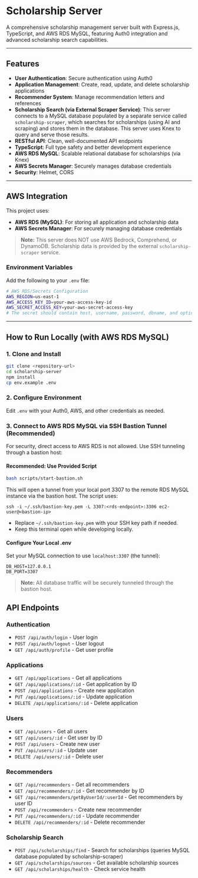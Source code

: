 # Scholarship Server

A comprehensive scholarship management server built with Express.js, TypeScript, and AWS RDS MySQL, featuring Auth0 integration and advanced scholarship search capabilities.

---

## Features

- **User Authentication**: Secure authentication using Auth0
- **Application Management**: Create, read, update, and delete scholarship applications
- **Recommender System**: Manage recommendation letters and references
- **Scholarship Search (via External Scraper Service)**: This server connects to a MySQL database populated by a separate service called `scholarship-scraper`, which searches for scholarships (using AI and scraping) and stores them in the database. This server uses Knex to query and serve those results.
- **RESTful API**: Clean, well-documented API endpoints
- **TypeScript**: Full type safety and better development experience
- **AWS RDS MySQL**: Scalable relational database for scholarships (via Knex)
- **AWS Secrets Manager**: Securely manages database credentials
- **Security**: Helmet, CORS

---

## AWS Integration

This project uses:

- **AWS RDS (MySQL)**: For storing all application and scholarship data
- **AWS Secrets Manager**: For securely managing database credentials

> **Note:** This server does NOT use AWS Bedrock, Comprehend, or DynamoDB. Scholarship data is provided by the external `scholarship-scraper` service.

### Environment Variables

Add the following to your `.env` file:

```bash
# AWS RDS/Secrets Configuration
AWS_REGION=us-east-1
AWS_ACCESS_KEY_ID=your-aws-access-key-id
AWS_SECRET_ACCESS_KEY=your-aws-secret-access-key
# The secret should contain host, username, password, dbname, and optionally port/ssl
```

---

## How to Run Locally (with AWS RDS MySQL)

### 1. Clone and Install

```bash
git clone <repository-url>
cd scholarship-server
npm install
cp env.example .env
```

### 2. Configure Environment

Edit `.env` with your Auth0, AWS, and other credentials as needed.

### 3. Connect to AWS RDS MySQL via SSH Bastion Tunnel (Recommended)

For security, direct access to AWS RDS is not allowed. Use SSH tunneling through a bastion host:

#### **Recommended: Use Provided Script**

```bash
bash scripts/start-bastion.sh
```

This will open a tunnel from your local port 3307 to the remote RDS MySQL instance via the bastion host. The script uses:

```
ssh -i ~/.ssh/bastion-key.pem -L 3307:<rds-endpoint>:3306 ec2-user@<bastion-ip>
```

- Replace `~/.ssh/bastion-key.pem` with your SSH key path if needed.
- Keep this terminal open while developing locally.

#### **Configure Your Local .env**

Set your MySQL connection to use `localhost:3307` (the tunnel):

```
DB_HOST=127.0.0.1
DB_PORT=3307
```

> **Note:** All database traffic will be securely tunneled through the bastion host.


## API Endpoints

### Authentication
- `POST /api/auth/login` - User login
- `POST /api/auth/logout` - User logout
- `GET /api/auth/profile` - Get user profile

### Applications
- `GET /api/applications` - Get all applications
- `GET /api/applications/:id` - Get application by ID
- `POST /api/applications` - Create new application
- `PUT /api/applications/:id` - Update application
- `DELETE /api/applications/:id` - Delete application

### Users
- `GET /api/users` - Get all users
- `GET /api/users/:id` - Get user by ID
- `POST /api/users` - Create new user
- `PUT /api/users/:id` - Update user
- `DELETE /api/users/:id` - Delete user

### Recommenders
- `GET /api/recommenders` - Get all recommenders
- `GET /api/recommenders/:id` - Get recommender by ID
- `GET /api/recommenders/getByUserId/:userId` - Get recommenders by user ID
- `POST /api/recommenders` - Create new recommender
- `PUT /api/recommenders/:id` - Update recommender
- `DELETE /api/recommenders/:id` - Delete recommender

### Scholarship Search
- `POST /api/scholarships/find` - Search for scholarships (queries MySQL database populated by scholarship-scraper)
- `GET /api/scholarships/sources` - Get available scholarship sources
- `GET /api/scholarships/health` - Check service health

